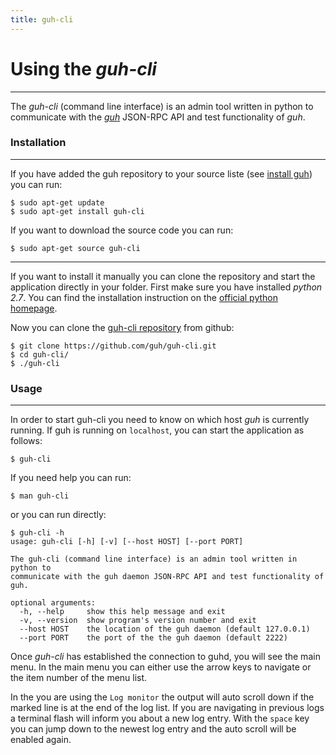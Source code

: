 ```yaml
---
title: guh-cli
---
```


# Using the *guh-cli*
--------------------------------------------

The *guh-cli* (command line interface) is an admin tool written in python to communicate with the [*guh*](https://github.com/guh/guh) JSON-RPC API and test functionality of *guh*.

### Installation 
--------------------------------------------

If you have added the guh repository to your source liste (see [install guh](https://github.com/guh/guh/wiki/Install)) you can run:

    $ sudo apt-get update
    $ sudo apt-get install guh-cli
    
If you want to download the source code you can run:

    $ sudo apt-get source guh-cli

--------------------------------------------

If you want to install it manually you can clone the repository and start the application directly in your folder.
First make sure you have installed *python 2.7*. You can find the installation instruction on the [official python homepage](https://www.python.org/download/releases/2.7/).

Now you can clone the [guh-cli repository](https://github.com/guh/guh-cli) from github:

    $ git clone https://github.com/guh/guh-cli.git
    $ cd guh-cli/    
    $ ./guh-cli

### Usage 
--------------------------------------------

In order to start guh-cli you need to know on which host *guh* is currently running. If guh is running on `localhost`, you can start the application as follows:

    $ guh-cli

If you need help you can run:

    $ man guh-cli
    
or you can run directly:

    $ guh-cli -h
    usage: guh-cli [-h] [-v] [--host HOST] [--port PORT]

    The guh-cli (command line interface) is an admin tool written in python to
    communicate with the guh daemon JSON-RPC API and test functionality of guh.

    optional arguments:
      -h, --help     show this help message and exit
      -v, --version  show program's version number and exit
      --host HOST    the location of the guh daemon (default 127.0.0.1)
      --port PORT    the port of the the guh daemon (default 2222)


Once *guh-cli* has established the connection to guhd, you will see the main menu. In the main menu you can either use the arrow keys to navigate or the item number of the menu list.

In the you are using the `Log monitor` the output will auto scroll down if the marked line is at the end of the log list. If you are navigating in previous logs a terminal flash will inform you about a new log entry. With the `space` key you can jump down to the newest log entry and the auto scroll will be enabled again.

